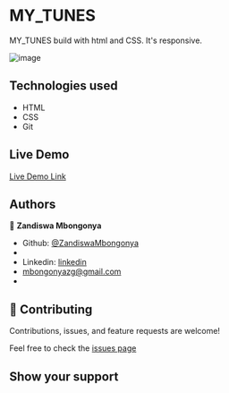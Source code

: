 # MY_TUNES
 MY_TUNES build with html and CSS. It's responsive.

![image]()

## Technologies used

- HTML
- CSS
- Git

## Live Demo

[Live Demo Link](https://ubiquitous-sunshine-cee129.netlify.app/)

## Authors

👤 **Zandiswa Mbongonya**

-   Github: [@ZandiswaMbongonya](https://github.com/ZandiswaMbongonya)
- 
-   Linkedin: [linkedin](https:)
-   <mbongonyazg@gmail.com>
-   

## 🤝 Contributing

Contributions, issues, and feature requests are welcome!

Feel free to check the [issues page]()

## Show your support
 
